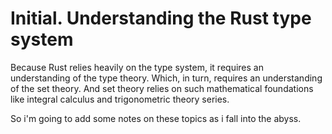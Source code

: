 # Initial. Understanding the Rust type system

Because Rust relies heavily on the type system, it requires an
understanding of the type theory. Which, in turn, requires an
understanding of the set theory. And set theory relies on such
mathematical foundations like integral calculus and trigonometric theory
series.

So i'm going to add some notes on these topics as i fall into the abyss.
